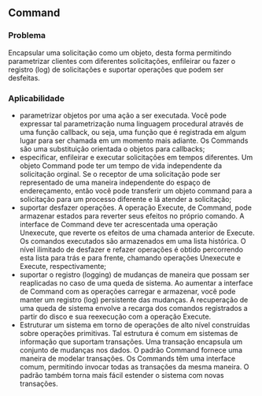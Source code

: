 ## Command

### Problema

Encapsular uma solicitação como um objeto, desta forma permitindo parametrizar clientes com diferentes solicitações, enfileirar ou fazer o registro (log) de solicitações e suportar operações que podem ser desfeitas.

### Aplicabilidade

- parametrizar objetos por uma ação a ser executada. Você pode expressar tal parametrização numa linguagem procedural através de uma função callback, ou seja, uma função que é registrada em algum lugar para ser chamada em um momento mais adiante. Os Commands são uma substituição orientada o objetos para callbacks;
- especificar, enfileirar e executar solicitações em tempos diferentes. Um objeto Command pode ter um tempo de vida independente da solicitação orginal. Se o receptor de uma solicitação pode ser representado de uma maneira independente do espaço de endereçamento, então você pode transferir um objeto command para a solicitação para um processo diferente e lá atender a solicitação;
- suportar desfazer operações. A operação Execute, de Command, pode armazenar estados para reverter seus efeitos no próprio comando. A interface de Command deve ter acrescentada uma operação Unexecute, que reverte os efeitos de uma chamada anterior de Execute. Os comandos executados são armazenados em uma lista histórica. O nível ilimitado de desfazer e refazer operações é obtido percorrendo esta lista para trás e para frente, chamando operações Unexecute e Execute, respectivamente;
- suportar o registro (logging) de mudanças de maneira que possam ser reaplicadas no caso de uma queda de sistema. Ao aumentar a interface de Command com as operações carregar e armazenar, você pode manter um registro (log) persistente das mudanças. A recuperação de uma queda de sistema envolve a recarga dos comandos registrados a partir do disco e sua reexecução com a operação Execute.
- Estruturar um sistema em torno de operações de alto nível construídas sobre operações primitivas. Tal estrutura é comum em sistemas de informação que suportam transações. Uma transação encapsula um conjunto de mudanças nos dados. O padrão Command fornece uma maneira de modelar transações. Os Commands têm uma interface comum, permitindo invocar todas as transações da mesma maneira. O padrão também torna mais fácil estender o sistema com novas transações.
